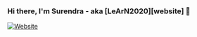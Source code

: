 ### Hi there, I'm Surendra - aka [LeArN2020][website] 👋

[![Website](https://img.shields.io/website?label=learnups2020.com&style=for-the-badge&url=https://learnups2020.wordpress.com/)](https://learnups2020.wordpress.com/)

<!--
**SurendraRedd/SurendraRedd** is a ✨ _special_ ✨ repository because its `README.md` (this file) appears on your GitHub profile.

Here are some ideas to get you started:

- 🔭 I’m currently working on ...
- 🌱 I’m currently learning ...
- 👯 I’m looking to collaborate on ...
- 🤔 I’m looking for help with ...
- 💬 Ask me about ...
- 📫 How to reach me: ...
- 😄 Pronouns: ...
- ⚡ Fun fact: ...
-->
